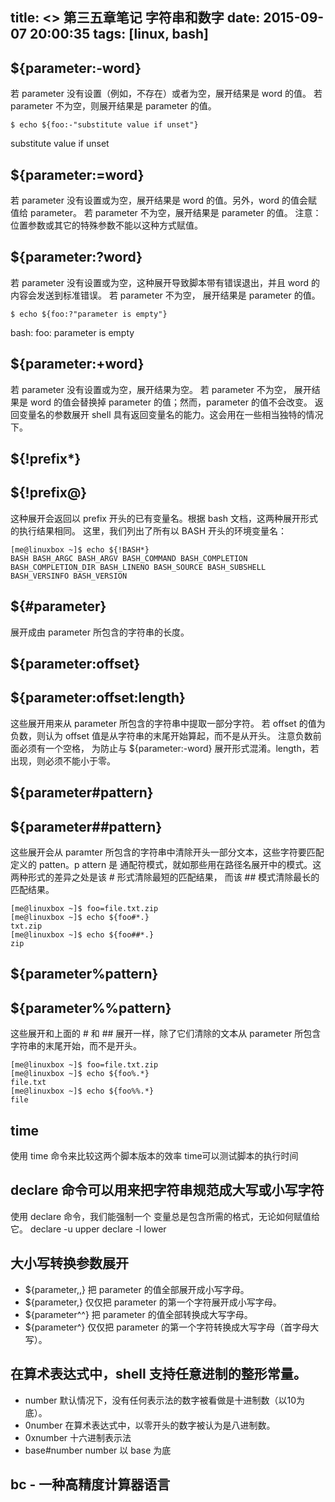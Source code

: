 title: <<The Linux Command Line>> 第三五章笔记 字符串和数字
date: 2015-09-07 20:00:35
tags: [linux, bash]
---
## \${parameter:-word}
若 parameter 没有设置（例如，不存在）或者为空，展开结果是 word 的值。
若 parameter 不为空，则展开结果是 parameter 的值。
```
$ echo ${foo:-"substitute value if unset"}
```
substitute value if unset

## \${parameter:=word}
若 parameter 没有设置或为空，展开结果是 word 的值。另外，word 的值会赋值给 parameter。 
若 parameter 不为空，展开结果是 parameter 的值。
注意： 位置参数或其它的特殊参数不能以这种方式赋值。

## \${parameter:?word}
若 parameter 没有设置或为空，这种展开导致脚本带有错误退出，并且 word 的内容会发送到标准错误。
若 parameter 不为空， 展开结果是 parameter 的值。
```
$ echo ${foo:?"parameter is empty"}
```
bash: foo: parameter is empty

## \${parameter:+word}
若 parameter 没有设置或为空，展开结果为空。
若 parameter 不为空， 展开结果是 word 的值会替换掉 parameter 的值；然而，parameter 的值不会改变。
返回变量名的参数展开
shell 具有返回变量名的能力。这会用在一些相当独特的情况下。

## \${!prefix*}
## \${!prefix@}
这种展开会返回以 prefix 开头的已有变量名。根据 bash 文档，这两种展开形式的执行结果相同。 
这里，我们列出了所有以 BASH 开头的环境变量名：
```
[me@linuxbox ~]$ echo ${!BASH*}
BASH BASH_ARGC BASH_ARGV BASH_COMMAND BASH_COMPLETION
BASH_COMPLETION_DIR BASH_LINENO BASH_SOURCE BASH_SUBSHELL
BASH_VERSINFO BASH_VERSION
```

## \${&#35;parameter}
展开成由 parameter 所包含的字符串的长度。

## \${parameter:offset}
## \${parameter:offset:length}

这些展开用来从 parameter 所包含的字符串中提取一部分字符。
若 offset 的值为负数，则认为 offset 值是从字符串的末尾开始算起，而不是从开头。
注意负数前面必须有一个空格， 为防止与 \${parameter:-word} 展开形式混淆。length，若出现，则必须不能小于零。

## \${parameter#pattern}
## \${parameter##pattern}
这些展开会从 paramter 所包含的字符串中清除开头一部分文本，这些字符要匹配定义的 patten。p
attern 是 通配符模式，就如那些用在路径名展开中的模式。这两种形式的差异之处是该 \# 形式清除最短的匹配结果， 而该 \## 模式清除最长的匹配结果。

```
[me@linuxbox ~]$ foo=file.txt.zip
[me@linuxbox ~]$ echo ${foo#*.}
txt.zip
[me@linuxbox ~]$ echo ${foo##*.}
zip
```

## \${parameter%pattern}
## \${parameter%%pattern}

这些展开和上面的 \# 和 \## 展开一样，除了它们清除的文本从 parameter 所包含字符串的末尾开始，而不是开头。
```
[me@linuxbox ~]$ foo=file.txt.zip
[me@linuxbox ~]$ echo ${foo%.*}
file.txt
[me@linuxbox ~]$ echo ${foo%%.*}
file
```

## time
使用 time 命令来比较这两个脚本版本的效率
time可以测试脚本的执行时间

## declare 命令可以用来把字符串规范成大写或小写字符
使用 declare 命令，我们能强制一个 变量总是包含所需的格式，无论如何赋值给它。
declare -u upper
declare -l lower

## 大小写转换参数展开
* ${parameter,,}    把 parameter 的值全部展开成小写字母。
* ${parameter,}     仅仅把 parameter 的第一个字符展开成小写字母。
* ${parameter^^}    把 parameter 的值全部转换成大写字母。
* ${parameter^}     仅仅把 parameter 的第一个字符转换成大写字母（首字母大写）。

## 在算术表达式中，shell 支持任意进制的整形常量。
* number      默认情况下，没有任何表示法的数字被看做是十进制数（以10为底）。
* 0number     在算术表达式中，以零开头的数字被认为是八进制数。
* 0xnumber    十六进制表示法
* base#number number 以 base 为底

## bc - 一种高精度计算器语言

